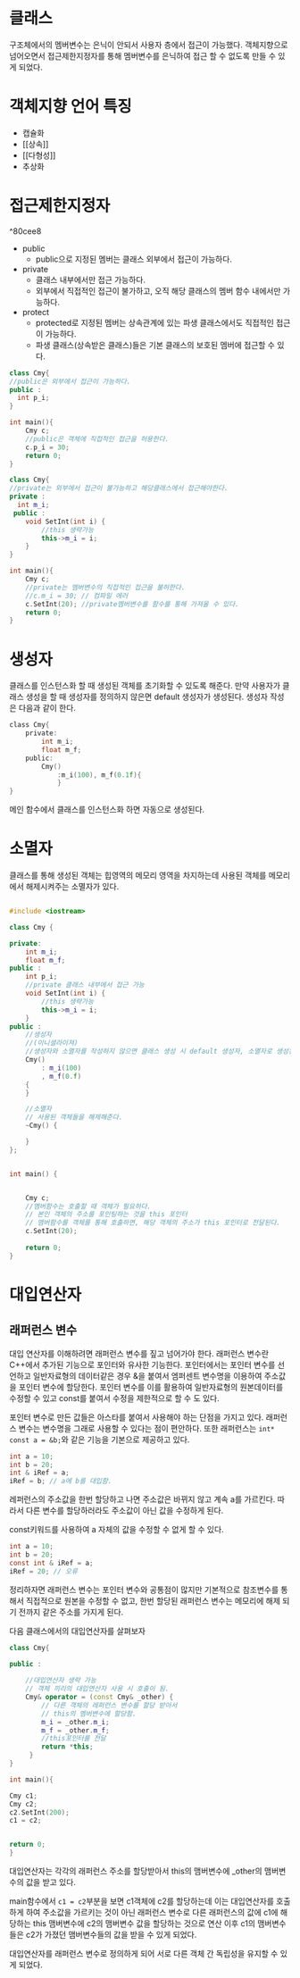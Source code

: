 # 클래스

구조체에서의 멤버변수는 은닉이 안되서 사용자 층에서 접근이 가능했다.
객체지향으로 넘어오면서 접근제한지정자를 통해 멤버변수를 은닉하여 접근 할 수 없도록 만들 수 있게 되었다.

# 객체지향 언어 특징
- 캡슐화
- [[상속]]
- [[다형성]]
- 추상화

# 접근제한지정자

^80cee8



- public
  - public으로 지정된 멤버는 클래스 외부에서 접근이 가능하다.
- private
  - 클래스 내부에서만 접근 가능하다.
  - 외부에서 직접적인 접근이 불가하고, 오직 해당 클래스의 멤버 함수 내에서만 가능하다.
- protect
  - protected로 지정된 멤버는 상속관계에 있는 파생 클래스에서도 직접적인 접근이 가능하다.
  - 파생 클래스(상속받은 클래스)들은 기본 클래스의 보호된 멤버에 접근할 수 있다. 

```cpp
class Cmy{
//public은 외부에서 접근이 가능하다.
public : 
  int p_i;
}

int main(){
	Cmy c;
    //public은 객체에 직접적인 접근을 허용한다.
	c.p_i = 30;
	return 0;
}
```

```cpp
class Cmy{
//private는 외부에서 접근이 불가능하고 해당클래스에서 접근해야한다.
private : 
  int m_i;
 public :
	void SetInt(int i) {
		//this 생략가능
		this->m_i = i;
	}
}

int main(){
	Cmy c;
    //private는 멤버변수의 직접적인 접근을 불허한다.
	//c.m_i = 30; // 컴파일 에러
    c.SetInt(20); //private멤버변수를 함수를 통해 가져올 수 있다.
	return 0;
}
```
# 생성자
클래스를 인스턴스화 할 때 생성된 객체를 초기화할 수 있도록 해준다. 
만약 사용자가 클래스 생성을 할 때 생성자를 정의하지 않은면 default 생성자가 생성된다.
생성자 작성은 다음과 같이 한다.
```c
class Cmy{
	private: 
		int m_i;
		float m_f;
	public:
    	Cmy()
        	:m_i(100), m_f(0.1f){
            }
}

```

메인 함수에서 클래스를 인스턴스화 하면 자동으로 생성된다.
# 소멸자
클래스를 통해 생성된 객체는 힙영역의 메모리 영역을 차지하는데 사용된 객체를 메모리에서 해제시켜주는 소멸자가 있다. 

```cpp

#include <iostream>

class Cmy {

private: 
	int m_i;
	float m_f;
public :
	int p_i;
	//private 클래스 내부에서 접근 가능
	void SetInt(int i) {
		//this 생략가능
		this->m_i = i;
	}
public :
	//생성자
	//(이니셜라이져)
	//생성자와 소멸자를 작성하지 않으면 클래스 생성 시 default 생성자, 소멸자로 생성된다.
	Cmy()
		: m_i(100)
		, m_f(0.f)
	{
	}

	//소멸자 
	// 사용된 객체들을 해제해준다.
	~Cmy() {

	}
};


int main() {


	Cmy c;
	//멤버함수는 호출할 때 객체가 필요하다.
	// 본인 객체의 주소를 포인팅하는 것을 this 포인터
	// 맴버함수를 객체를 통해 호출하면, 해당 객체의 주소가 this 포인터로 전달된다.
	c.SetInt(20);
	
	return 0;
}
```
# 대입연산자

## 래퍼런스 변수
대입 연산자를 이해하려면 래퍼런스 변수를 짚고 넘어가야 한다. 
래퍼런스 변수란 C++에서 추가된 기능으로 포인터와 유사한 기능한다.
포인터에서는 포인터 변수를 선언하고 일반자료형의 데이터같은 경우 &을 붙여서 엠퍼센트 변수명을 이용하여 주소값을 포인터 변수에 할당한다. 
포인터 변수를 이를 활용하여 일반자료형의 원본데이터를 수정할 수 있고 const를 붙여서 수정을 제한적으로 할 수 도 있다. 

포인터 변수로 만든 값들은 아스타를 붙여서 사용해야 하는 단점을 가지고 있다. 
래퍼런스 변수는 변수명을 그래로 사용할 수 있다는 점이 편안하다.
또한 래퍼런스는 ```int* const a = &b;```와 같은 기능을 기본으로 제공하고 있다.
```c
int a = 10;
int b = 20;
int & iRef = a;
iRef = b; // a에 b를 대입함.
```
레퍼런스의 주소값을 한번 할당하고 나면 주소값은 바뀌지 않고 계속 a를 가르킨다. 따라서 다른 변수를 할당하러라도 주소값이 아닌 값을 수정하게 된다.

const키워드를 사용하여 a 자체의 값을 수정할 수 없게 할 수 있다.
```c
int a = 10;
int b = 20;
const int & iRef = a;
iRef = 20; // 오류
```
정리하자면 래퍼런스 변수는 포인터 변수와 공통점이 많지만 기본적으로 참조변수를 통해서 직접적으로 원본을 수정할 수 없고, 한번 할당된 래퍼런스 변수는 메모리에 해제 되기 전까지 같은 주소를 가지게 된다.

다음 클래스에서의 대입연산자를 살펴보자
```cpp
class Cmy{

public :
	
	//대입연산자 생략 가능
	// 객체 끼리의 대입연산자 사용 시 호출이 됨.
	Cmy& operator = (const Cmy& _other) {
		// 다른 객체의 레퍼런스 변수를 할당 받아서
		// this의 멤버변수에 할당함.
		m_i = _other.m_i;
		m_f = _other.m_f;
		//this포인터를 전달
		return *this;
	 }
}

int main(){

Cmy c1;
Cmy c2;
c2.SetInt(200);
c1 = c2;


return 0;
}
```
대입연산자는 각각의 래퍼런스 주소를 할당받아서 this의 맴버변수에 _other의 맴버변수의 값을 받고 있다.

main함수에서 ```c1 = c2```부분을 보면 c1객체에 c2를 할당하는데 이는 대입연산자를 호출하게 하여 주소값을 가르키는 것이 아닌 래퍼런스 변수로 다른 래퍼런스의 값에 c1에 해당하는 this 맴버변수에 c2의 맴버변수 값을 할당하는 것으로 연산 이후 c1의 맴버변수들은 c2가 가졌던 맴버변수들의 값을 받을 수 있게 되었다. 

대입연산자를 래퍼런스 변수로 정의하게 되어 서로 다른 객체 간 독립성을 유지할 수 있게 되었다.
